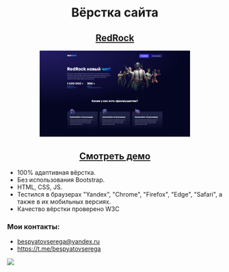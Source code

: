 <h1 align="center">Вёрстка сайта</h1>
<h2 align="center"><a href="https://sergeybespyatov.github.io/demo-1/" target="_blank">RedRock</a></h2>
<p align="center"><img align="ctnter" width="70%" src="https://github.com/sergeybespyatov/RedRock/blob/main/screenshot.jpg"></p>
<h2 align="center"><strong><a href="https://sergeybespyatov.github.io/demo-1/" target="_blank">Смотреть демо</a></strong></h2>

- 100% адаптивная вёрстка.
- Без использования Bootstrap.
- HTML, CSS, JS.
- Тестился в браузерах "Yandex", "Chrome", "Firefox", "Edge", "Safari", а также в их мобильных версиях.
- Качество вёрстки проверено W3C

### Мои контакты:

- bespyatovserega@yandex.ru
- https://t.me/bespyatovserega


<img width="25%" src="https://github.com/sergeybespyatov/webovio/blob/main/screenshot.png"/>
